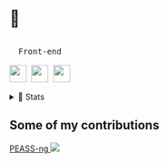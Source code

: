 # 🍟

<p style="display: inline-block;" align="center">
  <kbd>
    <kbd>Front-end</kbd>
    <br>
    <br>
    <img width="30px" src="https://cdn.jsdelivr.net/gh/devicons/devicon/icons/html5/html5-original.svg" /> 
    <img width="30px" src="https://cdn.jsdelivr.net/gh/devicons/devicon/icons/css3/css3-plain.svg" /> 
    <img width="30px" src="https://cdn.jsdelivr.net/gh/devicons/devicon/icons/javascript/javascript-original.svg" />
  </kbd>
</p>

<details>
  <summary>🍿 Stats</summary>
  <img align="left" alt="Schrubitteflau's GitHub Stats" src="https://github-readme-stats.vercel.app/api?username=schrubitteflau&show_icons=true&theme=highcontrast&count_private=true" />
  <img align="right" alt="Schrubitteflau's GitHub Top Languages" src="https://github-readme-stats.vercel.app/api/top-langs/?username=schrubitteflau&theme=highcontrast" />
</details>

## Some of my contributions

<a href="https://github.com/carlospolop/PEASS-ng">PEASS-ng  <img src="https://img.shields.io/github/stars/carlospolop/PEASS-ng.svg?style=social&label=Star&maxAge=14400"> </a>
